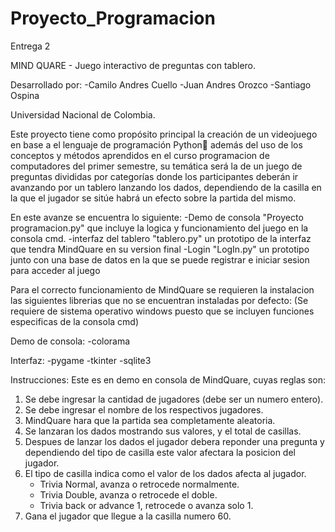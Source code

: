 ﻿# Proyecto_Programacion
Entrega 2

MIND QUARE - Juego interactivo de preguntas con tablero.

Desarrollado por:
    -Camilo Andres Cuello
    -Juan Andres Orozco
    -Santiago Ospina

Universidad Nacional de Colombia.

Este proyecto tiene como propósito principal la creación de un videojuego en base a el lenguaje de programación Python:snake: además del uso de los conceptos y métodos aprendidos en el curso programacion de computadores del primer semestre, su temática será la de un juego de preguntas divididas por categorías donde los participantes deberán ir avanzando por un tablero lanzando los dados, dependiendo de la casilla en la que el jugador se sitúe habrá un efecto sobre la partida del mismo. 

En este avanze se encuentra lo siguiente:
-Demo de consola "Proyecto programacion.py" que incluye la logica y funcionamiento del juego en la consola cmd.
-interfaz del tablero "tablero.py" un prototipo de la interfaz que tendra MindQuare en su version final
-Login "LogIn.py" un prototipo junto con una base de datos en la que se puede registrar e iniciar sesion para acceder al juego

Para el correcto funcionamiento de MindQuare se requieren la instalacion las siguientes librerias que no se encuentran instaladas por defecto:
(Se requiere de sistema operativo windows puesto que se incluyen funciones especificas de la consola cmd)

Demo de consola:
-colorama

Interfaz:
-pygame
-tkinter
-sqlite3

Instrucciones:
Este es en demo en consola de MindQuare, cuyas reglas son:
1) Se debe ingresar la cantidad de jugadores (debe ser un numero entero).
2) Se debe ingresar el nombre de los respectivos jugadores.
3) MindQuare hara que la partida sea completamente aleatoria.
3) Se lanzaran los dados mostrando sus valores, y el total de casillas.
4) Despues de lanzar los dados el jugador debera reponder una pregunta y dependiendo del tipo
   de casilla este valor afectara la posicion del jugador.
5) El tipo de casilla indica como el valor de los dados afecta al jugador.
   - Trivia Normal, avanza o retrocede normalmente.
   - Trivia Double, avanza o retrocede el doble.
   - Trivia back or advance 1, retrocede o avanza solo 1.
6) Gana el jugador que llegue a la casilla numero 60.
